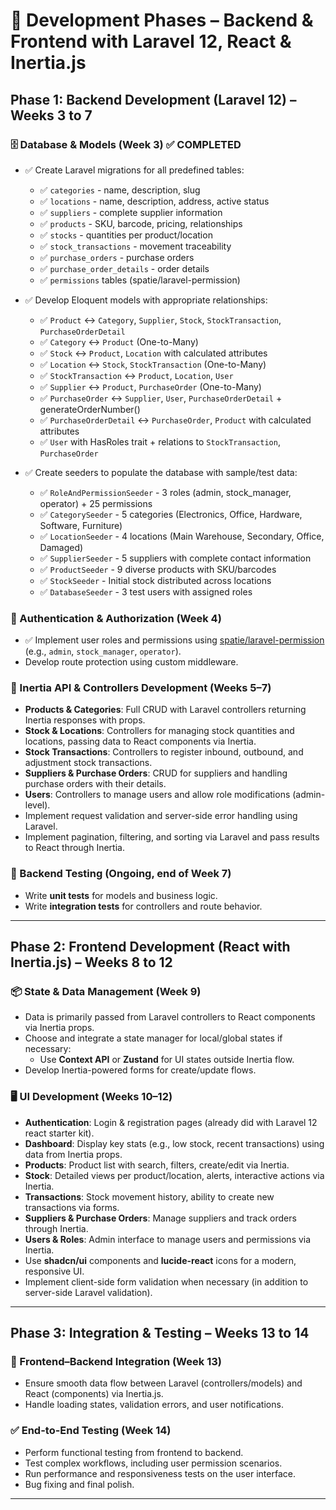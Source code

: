 # 📅 Development Phases – Backend & Frontend with Laravel 12, React & Inertia.js

## Phase 1: Backend Development (Laravel 12) – Weeks 3 to 7

### 🗄️ Database & Models (Week 3) ✅ COMPLETED

- ✅ Create Laravel migrations for all predefined tables:

    - ✅ `categories` - name, description, slug
    - ✅ `locations` - name, description, address, active status
    - ✅ `suppliers` - complete supplier information
    - ✅ `products` - SKU, barcode, pricing, relationships
    - ✅ `stocks` - quantities per product/location
    - ✅ `stock_transactions` - movement traceability
    - ✅ `purchase_orders` - purchase orders
    - ✅ `purchase_order_details` - order details
    - ✅ `permissions` tables (spatie/laravel-permission)

- ✅ Develop Eloquent models with appropriate relationships:

    - ✅ `Product` ↔ `Category`, `Supplier`, `Stock`, `StockTransaction`, `PurchaseOrderDetail`
    - ✅ `Category` ↔ `Product` (One-to-Many)
    - ✅ `Stock` ↔ `Product`, `Location` with calculated attributes
    - ✅ `Location` ↔ `Stock`, `StockTransaction` (One-to-Many)
    - ✅ `StockTransaction` ↔ `Product`, `Location`, `User`
    - ✅ `Supplier` ↔ `Product`, `PurchaseOrder` (One-to-Many)
    - ✅ `PurchaseOrder` ↔ `Supplier`, `User`, `PurchaseOrderDetail` + generateOrderNumber()
    - ✅ `PurchaseOrderDetail` ↔ `PurchaseOrder`, `Product` with calculated attributes
    - ✅ `User` with HasRoles trait + relations to `StockTransaction`, `PurchaseOrder`

- ✅ Create seeders to populate the database with sample/test data:
    - ✅ `RoleAndPermissionSeeder` - 3 roles (admin, stock_manager, operator) + 25 permissions
    - ✅ `CategorySeeder` - 5 categories (Electronics, Office, Hardware, Software, Furniture)
    - ✅ `LocationSeeder` - 4 locations (Main Warehouse, Secondary, Office, Damaged)
    - ✅ `SupplierSeeder` - 5 suppliers with complete contact information
    - ✅ `ProductSeeder` - 9 diverse products with SKU/barcodes
    - ✅ `StockSeeder` - Initial stock distributed across locations
    - ✅ `DatabaseSeeder` - 3 test users with assigned roles

### 🔐 Authentication & Authorization (Week 4)

- ✅ Implement user roles and permissions using [spatie/laravel-permission](https://github.com/spatie/laravel-permission) (e.g., `admin`, `stock_manager`, `operator`).
- Develop route protection using custom middleware.

### 🧩 Inertia API & Controllers Development (Weeks 5–7)

- **Products & Categories**: Full CRUD with Laravel controllers returning Inertia responses with props.
- **Stock & Locations**: Controllers for managing stock quantities and locations, passing data to React components via Inertia.
- **Stock Transactions**: Controllers to register inbound, outbound, and adjustment stock transactions.
- **Suppliers & Purchase Orders**: CRUD for suppliers and handling purchase orders with their details.
- **Users**: Controllers to manage users and allow role modifications (admin-level).
- Implement request validation and server-side error handling using Laravel.
- Implement pagination, filtering, and sorting via Laravel and pass results to React through Inertia.

### 🧪 Backend Testing (Ongoing, end of Week 7)

- Write **unit tests** for models and business logic.
- Write **integration tests** for controllers and route behavior.

---

## Phase 2: Frontend Development (React with Inertia.js) – Weeks 8 to 12

### 📦 State & Data Management (Week 9)

- Data is primarily passed from Laravel controllers to React components via Inertia props.
- Choose and integrate a state manager for local/global states if necessary:
    - Use **Context API** or **Zustand** for UI states outside Inertia flow.
- Develop Inertia-powered forms for create/update flows.

### 🖥️ UI Development (Weeks 10–12)

- **Authentication**: Login & registration pages (already did with Laravel 12 react starter kit).
- **Dashboard**: Display key stats (e.g., low stock, recent transactions) using data from Inertia props.
- **Products**: Product list with search, filters, create/edit via Inertia.
- **Stock**: Detailed views per product/location, alerts, interactive actions via Inertia.
- **Transactions**: Stock movement history, ability to create new transactions via forms.
- **Suppliers & Purchase Orders**: Manage suppliers and track orders through Inertia.
- **Users & Roles**: Admin interface to manage users and permissions via Inertia.
- Use **shadcn/ui** components and **lucide-react** icons for a modern, responsive UI.
- Implement client-side form validation when necessary (in addition to server-side Laravel validation).

---

## Phase 3: Integration & Testing – Weeks 13 to 14

### 🔄 Frontend–Backend Integration (Week 13)

- Ensure smooth data flow between Laravel (controllers/models) and React (components) via Inertia.js.
- Handle loading states, validation errors, and user notifications.

### ✅ End-to-End Testing (Week 14)

- Perform functional testing from frontend to backend.
- Test complex workflows, including user permission scenarios.
- Run performance and responsiveness tests on the user interface.
- Bug fixing and final polish.

---
